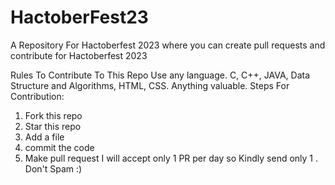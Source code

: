 # HactoberFest23
A Repository For Hactoberfest 2023 where you can create pull requests and contribute for Hactoberfest 2023

Rules To Contribute To This Repo
Use any language.
C, C++, JAVA, Data Structure and Algorithms, HTML, CSS.
Anything valuable.
Steps For Contribution: 
1. Fork this repo
2. Star this repo
3. Add a file
4. commit the code
5. Make pull request
I will accept only 1 PR per day so Kindly send only 1 . Don't Spam :)
